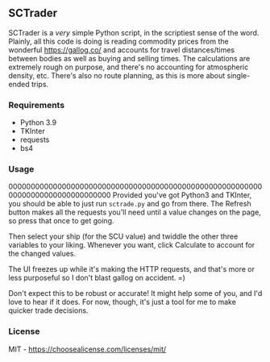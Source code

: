 ## SCTrader

SCTrader is a _very_ simple Python script, in the scriptiest sense of the word.
Plainly, all this code is doing is reading commodity prices from the wonderful
https://gallog.co/ and accounts for travel distances/times between bodies as
well as buying and selling times. The calculations are extremely rough on
purpose, and there's no accounting for atmospheric density, etc. There's also no
route planning, as this is more about single-ended trips.

### Requirements
* Python 3.9
* TKInter
* requests
* bs4

### Usage
00000000000000000000000000000000000000000000000000000000000000000000000000000000
Provided you've got Python3 and TKInter, you should be able to just run
`sctrade.py` and go from there. The Refresh button makes all the requests
you'll need until a value changes on the page, so press that once to get going.

Then select your ship (for the SCU value) and twiddle the other three variables
to your liking. Whenever you want, click Calculate to account for the changed
values.

The UI freezes up while it's making the HTTP requests, and that's more or less
purposeful so I don't blast gallog on accident. =)

Don't expect this to be robust or accurate! It might help some of you, and I'd
love to hear if it does. For now, though, it's just a tool for me to make
quicker trade decisions.

### License
MIT - https://choosealicense.com/licenses/mit/
